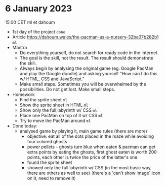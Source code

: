 # 6 January 2023

15:00 CET ml et dahoum

* 1st day of the project `done`
* Article https://dahoum.wales/the-pacman-as-a-nursery-32ba07b282b1 `ml`
* Mantra
  * Do everything yourself, do not search for ready code in the internet.
  * The goal is the skill, not the result. The result should demonstrate the skill.
  * Always begin by analysing the original game (eg. Google PacMan and play the Google doodle) and asking yourself "How can I do this w/ HTML, CSS and JavaScript."
  * Make small steps. Sometimes you will be overwhelmed by the possibilities. Do not get lost. Make small steps.
* Homework
  * Find the sprite sheet `ml`
  * Show the sprite sheet in HTML `ml`
  * Show only the full labyrinth w/ CSS `ml`
  * Place one PacMan on top of it w/ CSS `ml`
  * Try to move the PacMan around `ml`
* Done today:
  * analysed game by playing it, main game rules (there are more)
    * objective: eat all of the dots placed in the maze while avoiding four colored ghosts
    * power pellets - ghosts turn blue when eaten & pacman can get extra points by eating the ghosts, first ghost eaten is worth 200 points, each other is twice the price of the latter's one
    * found the sprite sheet
    * showed only the full labyrinth w/ CSS (in the most basic way, there are others as well to see) (there's a 'can't show image' icon on it, need to remove it)